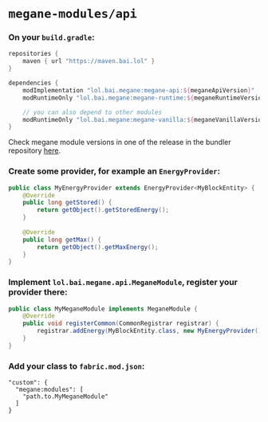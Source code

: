 `megane-modules/api` 
====================

### On your `build.gradle`:
```gradle
repositories {
    maven { url "https://maven.bai.lol" }
}

dependencies {
    modImplementation "lol.bai.megane:megane-api:${meganeApiVersion}"
    modRuntimeOnly "lol.bai.megane:megane-runtime:${meganeRuntimeVersion}"

    // you can also depend to other modules
    modRuntimeOnly "lol.bai.megane:megane-vanilla:${meganeVanillaVersion}"
}
```
Check megane module versions in one of the release in the bundler repository [here](https://github.com/badasintended/megane/releases).

### Create some provider, for example an `EnergyProvider`:
```java
public class MyEnergyProvider extends EnergyProvider<MyBlockEntity> {
    @Override
    public long getStored() {
        return getObject().getStoredEnergy();
    }
    
    @Override
    public long getMax() {
        return getObject().getMaxEnergy();
    }
}
```

### Implement `lol.bai.megane.api.MeganeModule`, register your provider there:
```java
public class MyMeganeModule implements MeganeModule {
    @Override
    public void registerCommon(CommonRegistrar registrar) {
        registrar.addEnergy(MyBlockEntity.class, new MyEnergyProvider());
    }
}
```

### Add your class to `fabric.mod.json`:
```json5
"custom": {
  "megane:modules": [
    "path.to.MyMeganeModule"
  ]
}
```
